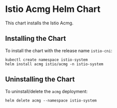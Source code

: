 # Istio Acmg Helm Chart

This chart installs the Istio Acmg.

## Installing the Chart

To install the chart with the release name `istio-cni`:

```console
kubectl create namespace istio-system
helm install acmg istio/acmg -n istio-system
```

## Uninstalling the Chart

To uninstall/delete the `acmg` deployment:

```console
helm delete acmg --namespace istio-system
```
